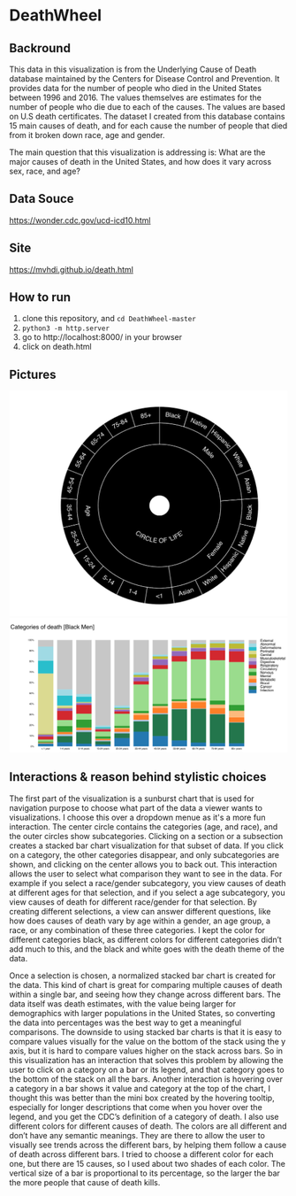 # DeathWheel

Backround
---------
 This data in this visualization is from the Underlying Cause of Death database maintained by the Centers for Disease Control and Prevention. It provides data for the number of people who died in the United States between 1996 and 2016. The values themselves are estimates for the number of people who die due to each of the causes. The values are based on U.S death certificates. The dataset I created from this database contains 15 main causes of death, and for each cause the number of people that died from it broken down race, age and gender.

The main question that this visualization is addressing is: What are the major causes of death in the United States, and how does  it vary across sex, race, and age? 
 
 Data Souce
 ---------
 https://wonder.cdc.gov/ucd-icd10.html
 
 Site
 -----
<a href="https://mvhdi.github.io/death.html"> https://mvhdi.github.io/death.html </a>


How to run
-----
1. clone this repository, and `cd DeathWheel-master`
2.  `python3 -m http.server`
3. go to http://localhost:8000/ in your browser
4. click on death.html

Pictures
--------
![Screenshot](2.jpg)
![Screenshot](1.jpg)


Interactions & reason behind stylistic choices
------------
The first part of the visualization is a sunburst chart that is used for navigation purpose to choose what part of the data a viewer wants to visualizations. I choose this over a dropdown menue as it's a more fun interaction. The center circle contains the categories (age, and race), and the outer circles show subcategories. Clicking on a section or a subsection creates a  stacked bar chart visualization for that subset of data. If you click on a category, the other categories disappear, and only subcategories are shown, and clicking on the center allows you to back out. This interaction allows the user to select what comparison they want to see in the data. For example if you select a race/gender subcategory, you view  causes of death at different ages for that selection, and if you select a age subcategory, you view causes of death for different race/gender for that selection. By creating different  selections, a view can answer different questions, like how does causes of death vary by age within a gender, an age group, a race, or any combination of these three categories. I kept the color for different categories black, as different colors for different categories didn’t add much to this, and the black and white goes with the death theme of the data. 

Once a selection is chosen, a normalized stacked bar chart is created for the data. This kind of chart is great for comparing multiple causes of death within a single bar, and seeing how they change across different bars. The data itself was death estimates, with the value being larger for demographics with larger populations in the United States, so converting the data into percentages was the best way to get a meaningful comparisons. The downside to using stacked bar charts is that it is easy to compare values visually for the value on the bottom of the stack using the y axis, but it is hard to compare values higher on the stack across bars. So in this visualization has an interaction that solves this problem by allowing the user to click on a category on a bar or its legend, and that category goes to the bottom of the stack on all the bars. Another interaction is hovering over a category in a bar shows it value and category at the top of the chart, I thought this was better than the mini box created by the hovering tooltip, especially for longer descriptions that come when you hover over the legend, and you get the CDC’s definition of a category of death. I also use different colors for different causes of death. The colors are all different and don’t have any semantic meanings. They are there to allow the user to visually see trends across the different bars, by helping them follow a cause of death across different bars. I tried to choose a different color for each one, but there are 15 causes, so I used about two shades of each color. The vertical size of a bar is proportional to its percentage, so the larger the bar the more people that cause of death kills.

